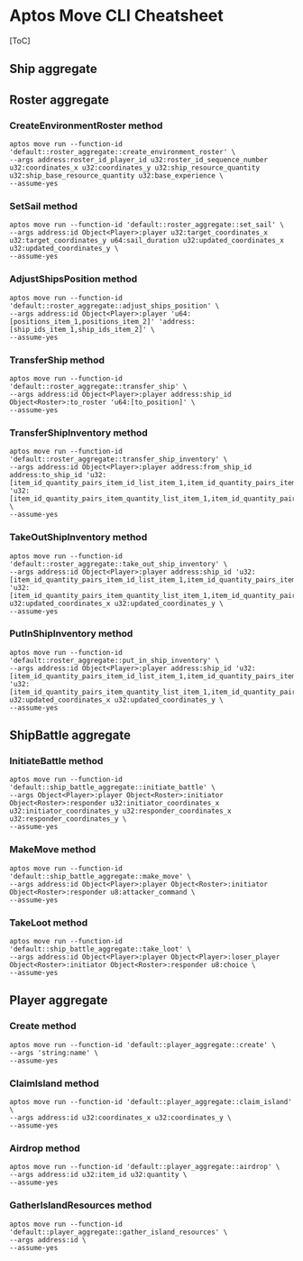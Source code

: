 # Aptos Move CLI Cheatsheet

[ToC]

## Ship aggregate

## Roster aggregate

### CreateEnvironmentRoster method

```shell
aptos move run --function-id 'default::roster_aggregate::create_environment_roster' \
--args address:roster_id_player_id u32:roster_id_sequence_number u32:coordinates_x u32:coordinates_y u32:ship_resource_quantity u32:ship_base_resource_quantity u32:base_experience \
--assume-yes
```

### SetSail method

```shell
aptos move run --function-id 'default::roster_aggregate::set_sail' \
--args address:id Object<Player>:player u32:target_coordinates_x u32:target_coordinates_y u64:sail_duration u32:updated_coordinates_x u32:updated_coordinates_y \
--assume-yes
```

### AdjustShipsPosition method

```shell
aptos move run --function-id 'default::roster_aggregate::adjust_ships_position' \
--args address:id Object<Player>:player 'u64:[positions_item_1,positions_item_2]' 'address:[ship_ids_item_1,ship_ids_item_2]' \
--assume-yes
```

### TransferShip method

```shell
aptos move run --function-id 'default::roster_aggregate::transfer_ship' \
--args address:id Object<Player>:player address:ship_id Object<Roster>:to_roster 'u64:[to_position]' \
--assume-yes
```

### TransferShipInventory method

```shell
aptos move run --function-id 'default::roster_aggregate::transfer_ship_inventory' \
--args address:id Object<Player>:player address:from_ship_id address:to_ship_id 'u32:[item_id_quantity_pairs_item_id_list_item_1,item_id_quantity_pairs_item_id_list_item_2]' 'u32:[item_id_quantity_pairs_item_quantity_list_item_1,item_id_quantity_pairs_item_quantity_list_item_2]' \
--assume-yes
```

### TakeOutShipInventory method

```shell
aptos move run --function-id 'default::roster_aggregate::take_out_ship_inventory' \
--args address:id Object<Player>:player address:ship_id 'u32:[item_id_quantity_pairs_item_id_list_item_1,item_id_quantity_pairs_item_id_list_item_2]' 'u32:[item_id_quantity_pairs_item_quantity_list_item_1,item_id_quantity_pairs_item_quantity_list_item_2]' u32:updated_coordinates_x u32:updated_coordinates_y \
--assume-yes
```

### PutInShipInventory method

```shell
aptos move run --function-id 'default::roster_aggregate::put_in_ship_inventory' \
--args address:id Object<Player>:player address:ship_id 'u32:[item_id_quantity_pairs_item_id_list_item_1,item_id_quantity_pairs_item_id_list_item_2]' 'u32:[item_id_quantity_pairs_item_quantity_list_item_1,item_id_quantity_pairs_item_quantity_list_item_2]' u32:updated_coordinates_x u32:updated_coordinates_y \
--assume-yes
```

## ShipBattle aggregate

### InitiateBattle method

```shell
aptos move run --function-id 'default::ship_battle_aggregate::initiate_battle' \
--args Object<Player>:player Object<Roster>:initiator Object<Roster>:responder u32:initiator_coordinates_x u32:initiator_coordinates_y u32:responder_coordinates_x u32:responder_coordinates_y \
--assume-yes
```

### MakeMove method

```shell
aptos move run --function-id 'default::ship_battle_aggregate::make_move' \
--args address:id Object<Player>:player Object<Roster>:initiator Object<Roster>:responder u8:attacker_command \
--assume-yes
```

### TakeLoot method

```shell
aptos move run --function-id 'default::ship_battle_aggregate::take_loot' \
--args address:id Object<Player>:player Object<Player>:loser_player Object<Roster>:initiator Object<Roster>:responder u8:choice \
--assume-yes
```

## Player aggregate

### Create method

```shell
aptos move run --function-id 'default::player_aggregate::create' \
--args 'string:name' \
--assume-yes
```

### ClaimIsland method

```shell
aptos move run --function-id 'default::player_aggregate::claim_island' \
--args address:id u32:coordinates_x u32:coordinates_y \
--assume-yes
```

### Airdrop method

```shell
aptos move run --function-id 'default::player_aggregate::airdrop' \
--args address:id u32:item_id u32:quantity \
--assume-yes
```

### GatherIslandResources method

```shell
aptos move run --function-id 'default::player_aggregate::gather_island_resources' \
--args address:id \
--assume-yes
```

